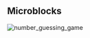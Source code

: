 ## Microblocks



![number_guessing_game](https://user-images.githubusercontent.com/112697142/207290616-d3c69ed1-78d1-4fb6-a19a-828980d5411c.png)
